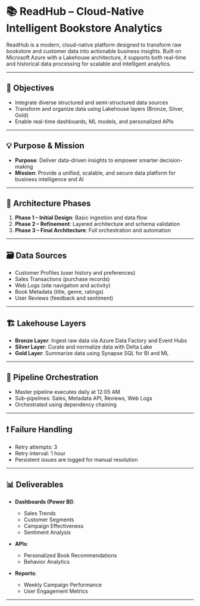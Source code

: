 # 📚 ReadHub – Cloud-Native Intelligent Bookstore Analytics

ReadHub is a modern, cloud-native platform designed to transform raw bookstore and customer data into actionable business insights. Built on Microsoft Azure with a Lakehouse architecture, it supports both real-time and historical data processing for scalable and intelligent analytics.

---

## 🎯 Objectives

- Integrate diverse structured and semi-structured data sources
- Transform and organize data using Lakehouse layers (Bronze, Silver, Gold)
- Enable real-time dashboards, ML models, and personalized APIs

---

## 💡 Purpose & Mission

- **Purpose**: Deliver data-driven insights to empower smarter decision-making
- **Mission**: Provide a unified, scalable, and secure data platform for business intelligence and AI

---

## 🧩 Architecture Phases

1. **Phase 1 – Initial Design**: Basic ingestion and data flow
2. **Phase 2 – Refinement**: Layered architecture and schema validation
3. **Phase 3 – Final Architecture**: Full orchestration and automation

---

## 🗃️ Data Sources

- Customer Profiles (user history and preferences)
- Sales Transactions (purchase records)
- Web Logs (site navigation and activity)
- Book Metadata (title, genre, ratings)
- User Reviews (feedback and sentiment)

---

## 🏗️ Lakehouse Layers

- **Bronze Layer**: Ingest raw data via Azure Data Factory and Event Hubs
- **Silver Layer**: Curate and normalize data with Delta Lake
- **Gold Layer**: Summarize data using Synapse SQL for BI and ML

---

## 🔄 Pipeline Orchestration

- Master pipeline executes daily at 12:05 AM
- Sub-pipelines: Sales, Metadata API, Reviews, Web Logs
- Orchestrated using dependency chaining

---

## ❗ Failure Handling

- Retry attempts: 3
- Retry interval: 1 hour
- Persistent issues are logged for manual resolution

---

## 📊 Deliverables

- **Dashboards (Power BI)**:
  - Sales Trends
  - Customer Segments
  - Campaign Effectiveness
  - Sentiment Analysis

- **APIs**:
  - Personalized Book Recommendations
  - Behavior Analytics

- **Reports**:
  - Weekly Campaign Performance
  - User Engagement Metrics

---
